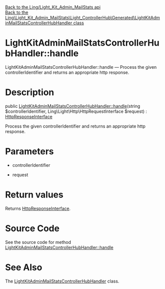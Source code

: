 [Back to the Ling/Light_Kit_Admin_MailStats api](https://github.com/lingtalfi/Light_Kit_Admin_MailStats/blob/master/doc/api/Ling/Light_Kit_Admin_MailStats.md)<br>
[Back to the Ling\Light_Kit_Admin_MailStats\Light_ControllerHub\Generated\LightKitAdminMailStatsControllerHubHandler class](https://github.com/lingtalfi/Light_Kit_Admin_MailStats/blob/master/doc/api/Ling/Light_Kit_Admin_MailStats/Light_ControllerHub/Generated/LightKitAdminMailStatsControllerHubHandler.md)


LightKitAdminMailStatsControllerHubHandler::handle
================



LightKitAdminMailStatsControllerHubHandler::handle — Process the given controllerIdentifier and returns an appropriate http response.




Description
================


public [LightKitAdminMailStatsControllerHubHandler::handle](https://github.com/lingtalfi/Light_Kit_Admin_MailStats/blob/master/doc/api/Ling/Light_Kit_Admin_MailStats/Light_ControllerHub/Generated/LightKitAdminMailStatsControllerHubHandler/handle.md)(string $controllerIdentifier, Ling\Light\Http\HttpRequestInterface $request) : [HttpResponseInterface](https://github.com/lingtalfi/Light/blob/master/doc/api/Ling/Light/Http/HttpResponseInterface.md)




Process the given controllerIdentifier and returns an appropriate http response.




Parameters
================


- controllerIdentifier

    

- request

    


Return values
================

Returns [HttpResponseInterface](https://github.com/lingtalfi/Light/blob/master/doc/api/Ling/Light/Http/HttpResponseInterface.md).








Source Code
===========
See the source code for method [LightKitAdminMailStatsControllerHubHandler::handle](https://github.com/lingtalfi/Light_Kit_Admin_MailStats/blob/master/Light_ControllerHub/Generated/LightKitAdminMailStatsControllerHubHandler.php#L22-L26)


See Also
================

The [LightKitAdminMailStatsControllerHubHandler](https://github.com/lingtalfi/Light_Kit_Admin_MailStats/blob/master/doc/api/Ling/Light_Kit_Admin_MailStats/Light_ControllerHub/Generated/LightKitAdminMailStatsControllerHubHandler.md) class.



